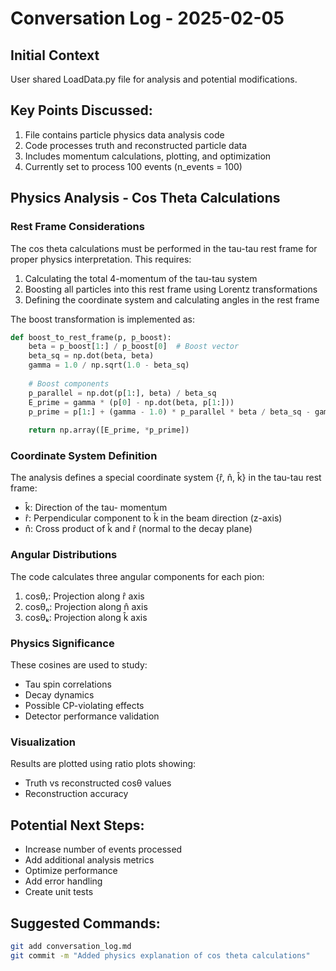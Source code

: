 # Conversation Log - 2025-02-05

## Initial Context
User shared LoadData.py file for analysis and potential modifications.

## Key Points Discussed:
1. File contains particle physics data analysis code
2. Code processes truth and reconstructed particle data
3. Includes momentum calculations, plotting, and optimization
4. Currently set to process 100 events (n_events = 100)

## Physics Analysis - Cos Theta Calculations

### Rest Frame Considerations
The cos theta calculations must be performed in the tau-tau rest frame for proper physics interpretation. This requires:
1. Calculating the total 4-momentum of the tau-tau system
2. Boosting all particles into this rest frame using Lorentz transformations
3. Defining the coordinate system and calculating angles in the rest frame

The boost transformation is implemented as:
```python
def boost_to_rest_frame(p, p_boost):
    beta = p_boost[1:] / p_boost[0]  # Boost vector
    beta_sq = np.dot(beta, beta)
    gamma = 1.0 / np.sqrt(1.0 - beta_sq)
    
    # Boost components
    p_parallel = np.dot(p[1:], beta) / beta_sq
    E_prime = gamma * (p[0] - np.dot(beta, p[1:]))
    p_prime = p[1:] + (gamma - 1.0) * p_parallel * beta / beta_sq - gamma * p[0] * beta
    
    return np.array([E_prime, *p_prime])
```

### Coordinate System Definition
The analysis defines a special coordinate system {r̂, n̂, k̂} in the tau-tau rest frame:
- k̂: Direction of the tau- momentum
- r̂: Perpendicular component to k̂ in the beam direction (z-axis)
- n̂: Cross product of k̂ and r̂ (normal to the decay plane)

### Angular Distributions
The code calculates three angular components for each pion:
1. cosθᵣ: Projection along r̂ axis
2. cosθₙ: Projection along n̂ axis
3. cosθₖ: Projection along k̂ axis

### Physics Significance
These cosines are used to study:
- Tau spin correlations
- Decay dynamics
- Possible CP-violating effects
- Detector performance validation

### Visualization
Results are plotted using ratio plots showing:
- Truth vs reconstructed cosθ values
- Reconstruction accuracy

## Potential Next Steps:
- Increase number of events processed
- Add additional analysis metrics
- Optimize performance
- Add error handling
- Create unit tests

## Suggested Commands:
```bash
git add conversation_log.md
git commit -m "Added physics explanation of cos theta calculations"
```
